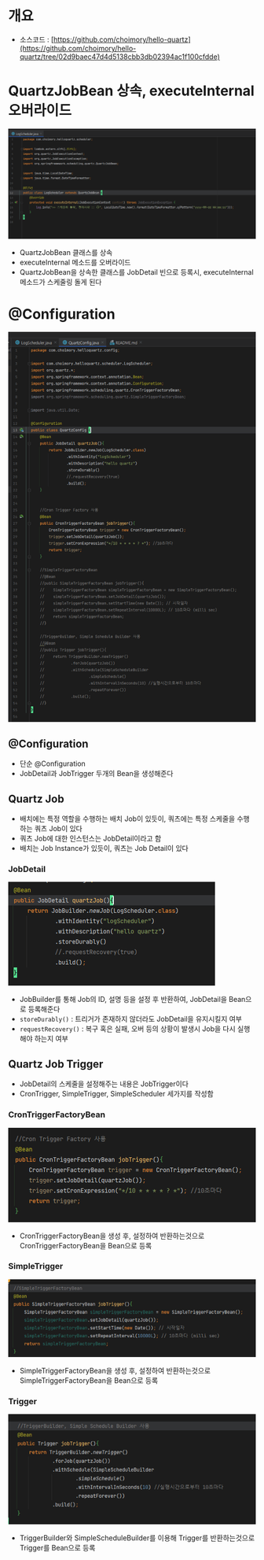 # 개요

- 소스코드 : [https://github.com/choimory/hello-quartz](https://github.com/choimory/hello-quartz/tree/02d9baec47d4d5138cbb3db02394ac1f100cfdde)

# QuartzJobBean 상속, executeInternal 오버라이드

![img.png](img.png)

- QuartzJobBean 클래스를 상속
- executeInternal 메소드를 오버라이드
- QuartzJobBean을 상속한 클래스를 JobDetail 빈으로 등록시, executeInternal 메소드가 스케줄링 돌게 된다

# @Configuration

![img_1.png](img_1.png)

## @Configuration

- 단순 @Configuration
- JobDetail과 JobTrigger 두개의 Bean을 생성해준다

## Quartz Job

- 배치에는 특정 역할을 수행하는 배치 Job이 있듯이, 쿼츠에는 특정 스케줄을 수행하는 쿼츠 Job이 있다
- 쿼츠 Job에 대한 인스턴스는 JobDetail이라고 함
- 배치는 Job Instance가 있듯이, 쿼츠는 Job Detail이 있다

### JobDetail

![img_2.png](img_2.png)

- JobBuilder를 통해 Job의 ID, 설명 등을 설정 후 반환하여, JobDetail을 Bean으로 등록해준다
- `storeDurably()` : 트리거가 존재하지 않더라도 JobDetail을 유지시킬지 여부
- `requestRecovery()` : 복구 혹은 실패, 오버 등의 상황이 발생시 Job을 다시 실행해야 하는지 여부

## Quartz Job Trigger

- JobDetail의 스케줄을 설정해주는 내용은 JobTrigger이다
- CronTrigger, SimpleTrigger, SimpleScheduler 세가지를 작성함

### CronTriggerFactoryBean

![img_3.png](img_3.png)

- CronTriggerFactoryBean을 생성 후, 설정하여 반환하는것으로 CronTriggerFactoryBean을 Bean으로 등록

### SimpleTrigger

![img_4.png](img_4.png)

- SimpleTriggerFactoryBean을 생성 후, 설정하여 반환하는것으로 SimpleTriggerFactoryBean을 Bean으로 등록

### Trigger

![img_5.png](img_5.png)

- TriggerBuilder와 SimpleScheduleBuilder를 이용해 Trigger를 반환하는것으로 Trigger를 Bean으로 등록